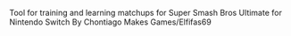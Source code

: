 Tool for training and learning matchups for Super Smash Bros Ultimate for Nintendo Switch 
By Chontiago Makes Games/Elfifas69
